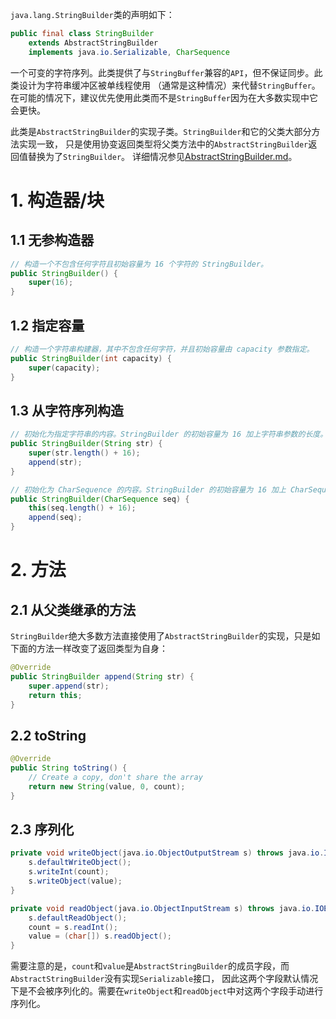`java.lang.StringBuilder`类的声明如下：
```java
public final class StringBuilder
    extends AbstractStringBuilder
    implements java.io.Serializable, CharSequence
```
一个可变的字符序列。此类提供了与`StringBuffer`兼容的`API`，但不保证同步。此类设计为字符串缓冲区被单线程使用
（通常是这种情况）来代替`StringBuffer`。在可能的情况下，建议优先使用此类而不是`StringBuffer`因为在大多数实现中它会更快。

此类是`AbstractStringBuilder`的实现子类。`StringBuilder`和它的父类大部分方法实现一致，
只是使用协变返回类型将父类方法中的`AbstractStringBuilder`返回值替换为了`StringBuilder`。
详细情况参见[AbstractStringBuilder.md][abstract-string-builder]。

# 1. 构造器/块

## 1.1 无参构造器
```java
// 构造一个不包含任何字符且初始容量为 16 个字符的 StringBuilder。
public StringBuilder() {
    super(16);
}
```

## 1.2 指定容量
```java
// 构造一个字符串构建器，其中不包含任何字符，并且初始容量由 capacity 参数指定。
public StringBuilder(int capacity) {
    super(capacity);
}
```

## 1.3 从字符序列构造
```java
// 初始化为指定字符串的内容。StringBuilder 的初始容量为 16 加上字符串参数的长度。
public StringBuilder(String str) {
    super(str.length() + 16);
    append(str);
}

// 初始化为 CharSequence 的内容。StringBuilder 的初始容量为 16 加上 CharSequence 参数的长度。
public StringBuilder(CharSequence seq) {
    this(seq.length() + 16);
    append(seq);
}
```

# 2. 方法

## 2.1 从父类继承的方法

`StringBuilder`绝大多数方法直接使用了`AbstractStringBuilder`的实现，只是如下面的方法一样改变了返回类型为自身：
```java
@Override
public StringBuilder append(String str) {
    super.append(str);
    return this;
}
```

## 2.2 toString
```java
@Override
public String toString() {
    // Create a copy, don't share the array
    return new String(value, 0, count);
}
```

## 2.3 序列化
```java
private void writeObject(java.io.ObjectOutputStream s) throws java.io.IOException {
    s.defaultWriteObject();
    s.writeInt(count);
    s.writeObject(value);
}

private void readObject(java.io.ObjectInputStream s) throws java.io.IOException, ClassNotFoundException {
    s.defaultReadObject();
    count = s.readInt();
    value = (char[]) s.readObject();
}
```
需要注意的是，`count`和`value`是`AbstractStringBuilder`的成员字段，而`AbstractStringBuilder`没有实现`Serializable`接口，
因此这两个字段默认情况下是不会被序列化的。需要在`writeObject`和`readObject`中对这两个字段手动进行序列化。


[abstract-string-builder]: AbstractStringBuilder.md